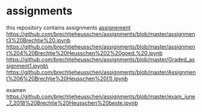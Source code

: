 # assignments
this repository contains assignments 
[assignement](https://github.com/brechtjeheusschen/assignments/blob/master/assignment2.ipynb)
https://github.com/brechtjeheusschen/assignments/blob/master/assignment3%20Brechtje%20.ipynb
https://github.com/brechtjeheusschen/assignments/blob/master/assignment%204%20Brechtje%20Heusschen%202%20goed.%20.ipynb
https://github.com/brechtjeheusschen/assignments/blob/master/Graded_assignment1.ipynb\
https://github.com/brechtjeheusschen/assignments/blob/master/Assignment%206%20Brechtje%20Heusschen%20(1).ipynb


examen 
https://github.com/brechtjeheusschen/assignments/blob/master/exam_june_7_2018%20Brechtje%20Heusschen%20beste.ipynb
